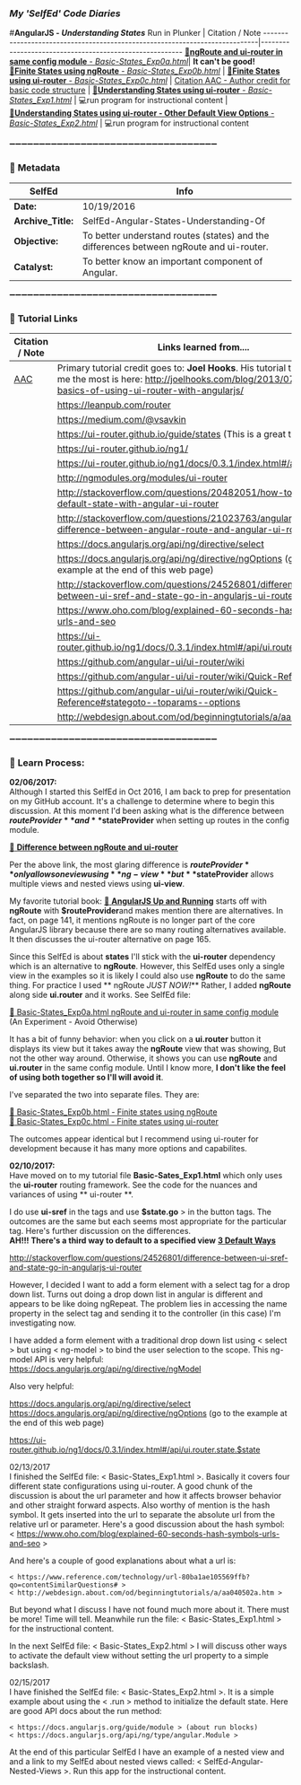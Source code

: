 ### **_My 'SelfEd' Code Diaries_**
#**AngularJS - _Understanding States_**
Run in Plunker | Citation / Note
----------------------------------------------------------------------------|--------------------------------------------------------
[:small_blue_diamond:**ngRoute and ui-router in same config module** - _Basic-States_Exp0a.html_](https://plnkr.co/edit/tZ2xyi8Tn3vD7DauKpMN?p=preview)| **It can't be good!**       
[:small_blue_diamond:**Finite States using ngRoute** - _Basic-States_Exp0b.html_](https://plnkr.co/edit/L5PndkcloCtAPt9bln5o?p=preview) | 
[:small_blue_diamond:**Finite States using ui-router** - _Basic-States_Exp0c.html_](https://plnkr.co/edit/ngVu8z4eEdp2dqp7hzKS?p=preview) | [Citation AAC - Author credit for basic code structure](https://github.com/BrianHCombes/SelfEd-Tutorials-Javascript/blob/master/SelfEd-Javascript-Functions-Asynchronous-Calls/References.md)
|
[:small_blue_diamond:**Understanding States using ui-router** - _Basic-States_Exp1.html_](https://plnkr.co/edit/910949PUN6V5uX5lswEa?p=preview) | :computer:run program for instructional content
|
[:small_blue_diamond:**Understanding States using ui-router - Other Default View Options** - _Basic-States_Exp2.html_](https://plnkr.co/edit/JBpCaIeV9BuyBtKYQCJt?p=preview) | :computer:run program for instructional content

:heavy_minus_sign::heavy_minus_sign::heavy_minus_sign::heavy_minus_sign::heavy_minus_sign::heavy_minus_sign::heavy_minus_sign::heavy_minus_sign::heavy_minus_sign::heavy_minus_sign::heavy_minus_sign::heavy_minus_sign::heavy_minus_sign::heavy_minus_sign::heavy_minus_sign::heavy_minus_sign::heavy_minus_sign::heavy_minus_sign::heavy_minus_sign::heavy_minus_sign::heavy_minus_sign::heavy_minus_sign::heavy_minus_sign::heavy_minus_sign::heavy_minus_sign::heavy_minus_sign::heavy_minus_sign::heavy_minus_sign::heavy_minus_sign::heavy_minus_sign::heavy_minus_sign::heavy_minus_sign::heavy_minus_sign::heavy_minus_sign::heavy_minus_sign:

### :arrow_down_small: **Metadata**
**SelfEd**          |  **Info** 
------------------- | ------------------------------------------------------------------------
**Date:**           | 10/19/2016
**Archive_Title:**  | SelfEd-Angular-States-Understanding-Of
**Objective:**      | To better understand routes (states) and the differences between ngRoute and ui-router.
**Catalyst:**      | To better know an important component of Angular.                                                                        
:heavy_minus_sign::heavy_minus_sign::heavy_minus_sign::heavy_minus_sign::heavy_minus_sign::heavy_minus_sign::heavy_minus_sign::heavy_minus_sign::heavy_minus_sign::heavy_minus_sign::heavy_minus_sign::heavy_minus_sign::heavy_minus_sign::heavy_minus_sign::heavy_minus_sign::heavy_minus_sign::heavy_minus_sign::heavy_minus_sign::heavy_minus_sign::heavy_minus_sign::heavy_minus_sign::heavy_minus_sign::heavy_minus_sign::heavy_minus_sign::heavy_minus_sign::heavy_minus_sign::heavy_minus_sign::heavy_minus_sign::heavy_minus_sign::heavy_minus_sign::heavy_minus_sign::heavy_minus_sign::heavy_minus_sign::heavy_minus_sign::heavy_minus_sign:

### :arrow_down_small: **Tutorial Links**
**Citation / Note**   | **Links learned from....**                                                
----------------------|-----------------------
[AAC](https://github.com/BrianHCombes/SelfEd-Tutorials-Javascript/blob/master/SelfEd-Javascript-Functions-Asynchronous-Calls/References.md)  | Primary tutorial credit goes to: **Joel Hooks**. His tutorial that helped me the most is here:   http://joelhooks.com/blog/2013/07/22/the-basics-of-using-ui-router-with-angularjs/ 
                      | https://leanpub.com/router
                      | https://medium.com/@vsavkin
                      | https://ui-router.github.io/guide/states  (This is a great tutorial)
                      | https://ui-router.github.io/ng1/
                      | https://ui-router.github.io/ng1/docs/0.3.1/index.html#/api/ui.router
                      | http://ngmodules.org/modules/ui-router
                      | http://stackoverflow.com/questions/20482051/how-to-set-a-default-state-with-angular-ui-router
                      | http://stackoverflow.com/questions/21023763/angularjs-difference-between-angular-route-and-angular-ui-router                           | https://docs.angularjs.org/api/ng/directive/ngModel
                      | https://docs.angularjs.org/api/ng/directive/select
                      | https://docs.angularjs.org/api/ng/directive/ngOptions (go to the example at the end of this web page)
                      | http://stackoverflow.com/questions/24526801/difference-between-ui-sref-and-state-go-in-angularjs-ui-router
                      | https://www.oho.com/blog/explained-60-seconds-hash-symbols-urls-and-seo
                      | https://ui-router.github.io/ng1/docs/0.3.1/index.html#/api/ui.router.state.$state
                      | https://github.com/angular-ui/ui-router/wiki
                      | https://github.com/angular-ui/ui-router/wiki/Quick-Reference
                      | https://github.com/angular-ui/ui-router/wiki/Quick-Reference#stategoto--toparams--options
                      | http://webdesign.about.com/od/beginningtutorials/a/aa040502a.htm                      
                      
:heavy_minus_sign::heavy_minus_sign::heavy_minus_sign::heavy_minus_sign::heavy_minus_sign::heavy_minus_sign::heavy_minus_sign::heavy_minus_sign::heavy_minus_sign::heavy_minus_sign::heavy_minus_sign::heavy_minus_sign::heavy_minus_sign::heavy_minus_sign::heavy_minus_sign::heavy_minus_sign::heavy_minus_sign::heavy_minus_sign::heavy_minus_sign::heavy_minus_sign::heavy_minus_sign::heavy_minus_sign::heavy_minus_sign::heavy_minus_sign::heavy_minus_sign::heavy_minus_sign::heavy_minus_sign::heavy_minus_sign::heavy_minus_sign::heavy_minus_sign::heavy_minus_sign::heavy_minus_sign::heavy_minus_sign::heavy_minus_sign::heavy_minus_sign:

### :arrow_down_small: **Learn Process:**

**02/06/2017:**    
Although I started this SelfEd in Oct 2016, I am back to prep for presentation on my GitHub account. It's a challenge to determine where to begin this discussion. At this moment I'd been asking what is the difference between **$routeProvider** and **$stateProvider** when setting up routes in the config module. 

[:small_blue_diamond: **Difference between ngRoute and ui-router**](http://stackoverflow.com/questions/33144690/what-is-diff-between-routeprovider-stateprovider-in-angularjs)

Per the above link, the most glaring difference is **$routeProvider** only allows one view using **ng-view** but **$stateProvider** allows multiple views and nested views using **ui-view**.

My favorite tutorial book: [:small_blue_diamond: **AngularJS Up and Running**](https://www.safaribooksonline.com/library/view/angularjs-up-and/9781491901939/)  starts off with **ngRoute** with **$routeProvider**and makes mention there are alternatives. In fact, on page 141, it mentions ngRoute is no longer part of the core AngularJS library because there are so many routing alternatives available. It then discusses the ui-router alternative on page 165.

Since this SelfEd is about **states** I'll stick with the **ui-router** dependency which is an alternative to **ngRoute**. However, this SelfEd uses only a single view in the examples so it is likely I could also use **ngRoute** to do the same thing. For practice I used ** ngRoute _JUST NOW!_**  Rather, I added **ngRoute** along side **ui.router** and it works. See SelfEd file:
    
[:small_blue_diamond: Basic-States_Exp0a.html ngRoute and ui-router in same config module](https://plnkr.co/edit/tZ2xyi8Tn3vD7DauKpMN?p=preview) (An Experiment - Avoid Otherwise) 

It has a bit of funny behavior: when you click on a **ui.router** button it displays its view but it takes away the **ngRoute** view that was showing, But not the other way around. Otherwise, it shows you can use **ngRoute** and **ui.router** in the same config module. Until I know more, **I don't like the feel of using both together so I'll will avoid it**.
            
I've separated the two into separate files. They are:
                
[:small_blue_diamond: Basic-States_Exp0b.html - Finite states using ngRoute](https://plnkr.co/edit/L5PndkcloCtAPt9bln5o?p=preview)    
[:small_blue_diamond: Basic-States_Exp0c.html - Finite states using ui-router](https://plnkr.co/edit/ngVu8z4eEdp2dqp7hzKS?p=preview) 
    
The outcomes appear identical but I recommend using ui-router for development because it has many more options and capabilites.

**02/10/2017:**   
Have moved on to my tutorial file **Basic-Sates_Exp1.html** which only uses the **ui-router** routing framework. See the code for the nuances and variances of using ** ui-router **.

I do use **ui-sref** in the  tags and use **$state.go** > in the button tags. The outcomes are the same but each seems most appropriate  for the particular tag. Here's further discussion on the differences.  
**AH!!! There's a third way to default to a specified view** [**3 Default Ways**](https://github.com/angular-ui/ui-router/wiki)

http://stackoverflow.com/questions/24526801/difference-between-ui-sref-and-state-go-in-angularjs-ui-router

However, I decided I want to add a form element with a select tag for a drop down list. Turns out doing a drop down list in angular is different and appears to be like doing ngRepeat. The problem lies in accessing the name property in the select tag and sending it to the controller (in this case) I'm investigating now.

I have added a form element with a traditional drop down list using < select > but using < ng-model > to bind the user selection to the scope. This ng-model API is very helpful: 
   https://docs.angularjs.org/api/ng/directive/ngModel 
    
Also very helpful:

  https://docs.angularjs.org/api/ng/directive/select 
  https://docs.angularjs.org/api/ng/directive/ngOptions (go to the example at the end of this web page)

  https://ui-router.github.io/ng1/docs/0.3.1/index.html#/api/ui.router.state.$state

02/13/2017   
I finished the SelfEd file: < Basic-States_Exp1.html >. Basically it covers four different state configurations using ui-router. A good chunk of the discussion is about the url parameter and how it affects browser behavior and other straight forward aspects. Also worthy of mention is the hash symbol. It gets inserted into the url to separate the absolute url from the relative url or parameter. Here's a good discussion about the hash symbol:
    <  https://www.oho.com/blog/explained-60-seconds-hash-symbols-urls-and-seo >   

And here's a couple of good explanations about what a url is:

    < https://www.reference.com/technology/url-80ba1ae105569ffb?qo=contentSimilarQuestions# >
    < http://webdesign.about.com/od/beginningtutorials/a/aa040502a.htm >
    
But beyond what I discuss I have not found much more about it. There must be more! Time will tell. Meanwhile run the file: 
  < Basic-States_Exp1.html > for the instructional content.

In the next SelfEd file: < Basic-States_Exp2.html > I will discuss other ways to activate the default view without setting the url property to a simple backslash.

02/15/2017   
I have finished the SelfEd file: < Basic-States_Exp2.html >. It is a simple example about using the < .run > method to initialize the default state. Here are good API docs about the run method:

    < https://docs.angularjs.org/guide/module > (about run blocks)
    < https://docs.angularjs.org/api/ng/type/angular.Module >

At the end of this particular SelfEd I have an example of a nested view and and a link to my SelfEd about nested views called:          < SelfEd-Angular-Nested-Views >. Run this app for the instructional content.

